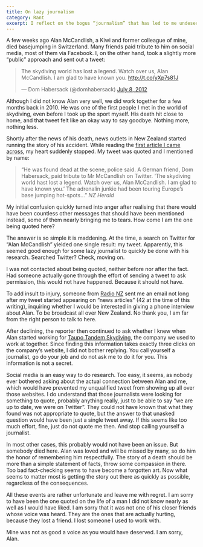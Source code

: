 ```yaml
---
title: On lazy journalism
category: Rant
excerpt: I reflect on the bogus “journalism” that has led to me undeservedly and repeatedly being quoted on the death of a former colleague.
---
```

A few weeks ago Alan McCandlish, a Kiwi and former colleague of mine, died basejumping in Switzerland. Many friends paid tribute to him on social media, most of them via Facebook. I, on the other hand, took a slightly more “public” approach and sent out a tweet:

<blockquote class="twitter-tweet" data-lang="en"><p lang="en" dir="ltr">The skydiving world has lost a legend. Watch over us, Alan McCandlish. I am glad to have known you. <a href="http://t.co/yXp7s81J">http://t.co/yXp7s81J</a></p>&mdash; Dom Habersack (@domhabersack) <a href="https://twitter.com/domhabersack/status/222050696650960898?ref_src=twsrc%5Etfw">July 8, 2012</a></blockquote> <script async src="https://platform.twitter.com/widgets.js" charset="utf-8"></script>

Although I did not know Alan very well, we did work together for a few months back in 2010. He was one of the first people I met in the world of skydiving, even before I took up the sport myself. His death hit close to home, and that tweet felt like an okay way to say goodbye. Nothing more, nothing less.

Shortly after the news of his death, news outlets in New Zealand started running the story of his accident. While reading the [first article I came across](http://nzherald.co.nz/nz/news/article.cfm?c_id=1&objectid=10818437 'Kiwi skydiving instructor killed in base jump - National - NZ Herald News'), my heart suddenly stopped. My tweet was quoted and I mentioned by name:

> “He was found dead at the scene, police said. A German friend, Dom Habersack, paid tribute to Mr McCandlish on Twitter. ‘The skydiving world hast lost a legend. Watch over us, Alan McCandlish. I am glad to have known you.’ The adrenalin junkie had been touring Europe’s base jumping hot-spots&hellip;”
> <cite>NZ Herald</cite>

My initial confusion quickly turned into anger after realising that there would have been countless other messages that should have been mentioned instead, some of them nearly bringing me to tears. How come I am the one being quoted here?

The answer is so simple it is maddening. At the time, a search on Twitter for “Alan McCandlish” yielded one single result: my tweet. Apparently, this seemed good enough for some lazy journalist to quickly be done with his research. Searched Twitter? Check, moving on.

I was not contacted about being quoted, neither before nor after the fact. Had someone actually gone through the effort of sending a tweet to ask permission, this would not have happened. Because it should not have.

To add insult to injury, someone from [Radio NZ](http://radionz.co.nz/ 'Radio New Zealand') sent me an email not long after my tweet started appearing on “news articles” (42 at the time of this writing), inquiring whether I would be interested in giving a phone interview about Alan. To be broadcast all over New Zealand. No thank you, I am far from the right person to talk to here.

After declining, the reporter then continued to ask whether I knew when Alan started working for [Taupo Tandem Skydiving](http://www.taupotandemskydiving.com/ 'Taupo Tandem Skydiving'), the company we used to work at together. Since finding this information takes exactly three clicks on the company’s website, I did not bother replying. You call yourself a journalist, go do your job and do not ask me to do it for you. This information is not a secret.

Social media is an easy way to do research. Too easy, it seems, as nobody ever bothered asking about the actual connection between Alan and me, which would have prevented my unqualified tweet from showing up all over those websites. I do understand that those journalists were looking for something to quote, probably anything really, just to be able to say “we are up to date, we were on Twitter”. They could not have known that what they found was not appropriate to quote, but the answer to that unasked question would have been just a single tweet away. If this seems like too much effort, fine, just do not quote me then. And stop calling yourself a journalist.

In most other cases, this probably would not have been an issue. But somebody died here. Alan was loved and will be missed by many, so do him the honor of remembering him respectfully. The story of a death should be more than a simple statement of facts, throw some compassion in there. Too bad fact-checking seems to have become a forgotten art. Now what seems to matter most is getting the story out there as quickly as possible, regardless of the consequences.

All these events are rather unfortunate and leave me with regret. I am sorry to have been the one quoted on the life of a man I did not know nearly as well as I would have liked. I am sorry that it was not one of his closer friends whose voice was heard. They are the ones that are actually hurting, because they lost a friend. I lost someone I used to work with.

Mine was not as good a voice as you would have deserved. I am sorry, Alan.
